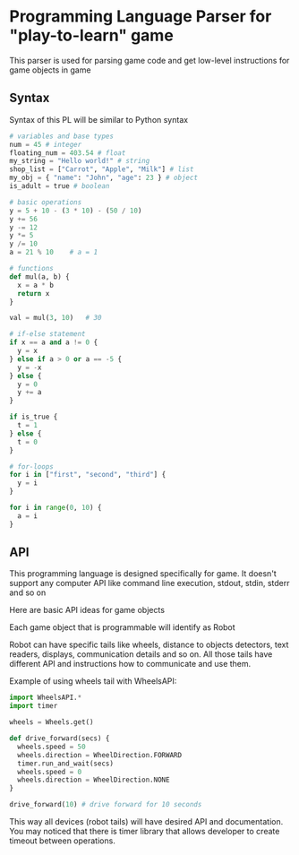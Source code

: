 # Programming Language Parser for "play-to-learn" game

This parser is used for parsing game code and get low-level instructions for game objects in game

## Syntax

Syntax of this PL will be similar to Python syntax

```python
# variables and base types
num = 45 # integer
floating_num = 403.54 # float
my_string = "Hello world!" # string
shop_list = ["Carrot", "Apple", "Milk"] # list
my_obj = { "name": "John", "age": 23 } # object
is_adult = true # boolean

# basic operations
y = 5 + 10 - (3 * 10) - (50 / 10)
y += 56
y -= 12
y *= 5
y /= 10
a = 21 % 10    # a = 1

# functions
def mul(a, b) {
  x = a * b
  return x
}

val = mul(3, 10)   # 30

# if-else statement
if x == a and a != 0 {
  y = x
} else if a > 0 or a == -5 {
  y = -x
} else {
  y = 0
  y += a
}

if is_true {
  t = 1
} else {
  t = 0
}

# for-loops
for i in ["first", "second", "third"] {
  y = i
}

for i in range(0, 10) {
  a = i
}
```

## API

This programming language is designed specifically for game. It doesn't support any computer API like command line execution, stdout, stdin, stderr and so on

Here are basic API ideas for game objects

Each game object that is programmable will identify as Robot

Robot can have specific tails like wheels, distance to objects detectors, text readers, displays, communication details and so on. All those tails have different API and instructions how to communicate and use them.

Example of using wheels tail with WheelsAPI:

```python
import WheelsAPI.*
import timer

wheels = Wheels.get()

def drive_forward(secs) {
  wheels.speed = 50
  wheels.direction = WheelDirection.FORWARD
  timer.run_and_wait(secs)
  wheels.speed = 0
  wheels.direction = WheelDirection.NONE
}

drive_forward(10) # drive forward for 10 seconds

```

This way all devices (robot tails) will have desired API and documentation. You may noticed that there is timer library that allows developer to create timeout between operations.
